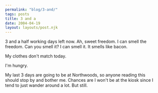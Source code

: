 ```yaml
---
permalink: "blog/3-and/"
tags: posts
title: 3 and a
date: 2004-04-19
layout: layouts/post.njk
---
```


3 and a half working days left now. Ah, sweet freedom. I can smell the freedom. Can you smell it? I can smell it. It smells like bacon.

My clothes don't match today.

I'm hungry.

My last 3 days are going to be at Northwoods, so anyone reading this should stop by and bother me. Chances are I won't be at the kiosk since I tend to just wander around a lot. But still.